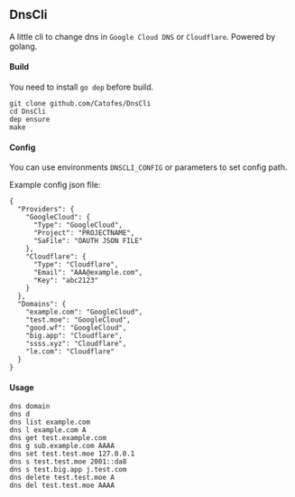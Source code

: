## DnsCli

A little cli to change dns in `Google Cloud DNS` or `Cloudflare`. Powered by golang.

#### Build

You need to install `go dep` before build.

```
git clone github.com/Catofes/DnsCli
cd DnsCli
dep ensure
make
```

#### Config
You can use environments `DNSCLI_CONFIG` or parameters to set config path.

Example config json file:
```
{
  "Providers": {
    "GoogleCloud": {
      "Type": "GoogleCloud",
      "Project": "PROJECTNAME",
      "SaFile": "OAUTH JSON FILE"
    },
    "Cloudflare": {
      "Type": "Cloudflare",
      "Email": "AAA@example.com",
      "Key": "abc2123"
    }
  },
  "Domains": {
    "example.com": "GoogleCloud",
    "test.moe": "GoogleCloud",
    "good.wf": "GoogleCloud",
    "big.app": "Cloudflare",
    "ssss.xyz": "Cloudflare",
    "le.com": "Cloudflare"
  }
}
```

#### Usage

```
dns domain
dns d
dns list example.com
dns l example.com A
dns get test.example.com
dns g sub.example.com AAAA
dns set test.test.moe 127.0.0.1
dns s test.test.moe 2001::da8
dns s test.big.app j.test.com
dns delete test.test.moe A
dns del test.test.moe AAAA
```